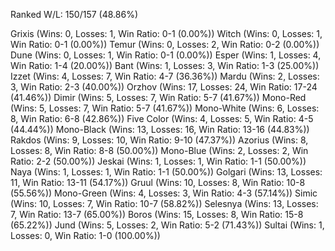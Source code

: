Ranked W/L: 150/157 (48.86%)

Grixis (Wins: 0, Losses: 1, Win Ratio: 0-1 (0.00%))
Witch (Wins: 0, Losses: 1, Win Ratio: 0-1 (0.00%))
Temur (Wins: 0, Losses: 2, Win Ratio: 0-2 (0.00%))
Dune (Wins: 0, Losses: 1, Win Ratio: 0-1 (0.00%))
Esper (Wins: 1, Losses: 4, Win Ratio: 1-4 (20.00%))
Bant (Wins: 1, Losses: 3, Win Ratio: 1-3 (25.00%))
Izzet (Wins: 4, Losses: 7, Win Ratio: 4-7 (36.36%))
Mardu (Wins: 2, Losses: 3, Win Ratio: 2-3 (40.00%))
Orzhov (Wins: 17, Losses: 24, Win Ratio: 17-24 (41.46%))
Dimir (Wins: 5, Losses: 7, Win Ratio: 5-7 (41.67%))
Mono-Red (Wins: 5, Losses: 7, Win Ratio: 5-7 (41.67%))
Mono-White (Wins: 6, Losses: 8, Win Ratio: 6-8 (42.86%))
Five Color (Wins: 4, Losses: 5, Win Ratio: 4-5 (44.44%))
Mono-Black (Wins: 13, Losses: 16, Win Ratio: 13-16 (44.83%))
Rakdos (Wins: 9, Losses: 10, Win Ratio: 9-10 (47.37%))
Azorius (Wins: 8, Losses: 8, Win Ratio: 8-8 (50.00%))
Mono-Blue (Wins: 2, Losses: 2, Win Ratio: 2-2 (50.00%))
Jeskai (Wins: 1, Losses: 1, Win Ratio: 1-1 (50.00%))
Naya (Wins: 1, Losses: 1, Win Ratio: 1-1 (50.00%))
Golgari (Wins: 13, Losses: 11, Win Ratio: 13-11 (54.17%))
Gruul (Wins: 10, Losses: 8, Win Ratio: 10-8 (55.56%))
Mono-Green (Wins: 4, Losses: 3, Win Ratio: 4-3 (57.14%))
Simic (Wins: 10, Losses: 7, Win Ratio: 10-7 (58.82%))
Selesnya (Wins: 13, Losses: 7, Win Ratio: 13-7 (65.00%))
Boros (Wins: 15, Losses: 8, Win Ratio: 15-8 (65.22%))
Jund (Wins: 5, Losses: 2, Win Ratio: 5-2 (71.43%))
Sultai (Wins: 1, Losses: 0, Win Ratio: 1-0 (100.00%))
